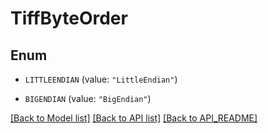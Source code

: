 
# TiffByteOrder

## Enum


* `LITTLEENDIAN` (value: `"LittleEndian"`)

* `BIGENDIAN` (value: `"BigEndian"`)



[[Back to Model list]](API_README.md#documentation-for-models) [[Back to API list]](API_README.md#documentation-for-api-endpoints) [[Back to API_README]](API_README.md)

